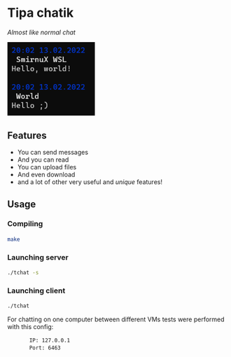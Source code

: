 # Tipa chatik
_Almost like normal chat_

<img src="thumbnail.png" alt="Screenshot of Wiki Cross" width="200"/>

## Features
 - You can send messages
 - And you can read
 - You can upload files
 - And even download
 - and a lot of other very useful and *unique* features!

 ## Usage
 ### Compiling
```sh
make
```
 ### Launching server
```sh
./tchat -s
```
 ### Launching client
 ```sh
./tchat
```
 For chatting on one computer between different VMs tests were performed with this config:
 ```sh
        IP: 127.0.0.1
        Port: 6463
 ```
